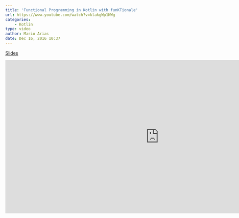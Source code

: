 ```yaml
---
title: 'Functional Programming in Kotlin with funKTionale'
url: https://www.youtube.com/watch?v=klakgWp1KWg
categories:
    - Kotlin
type: video
author: Mario Arias
date: Dec 16, 2016 10:37
---
```


[Slides](https://speakerdeck.com/marioariasc/functional-programming-in-kotlin-with-funktionale-2)

<iframe width="960" height="480" src="https://www.youtube.com/embed/klakgWp1KWg" frameborder="0" allowfullscreen></iframe>
